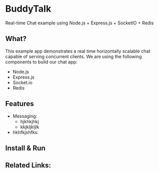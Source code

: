# BuddyTalk
Real-time Chat example using Node.js + Express.js + SocketIO + Redis

What?
-----
This example app demonstrates a real time horizontally scalable chat capable of serving concurrent clients.
We are using the following components to build our chat app:
- Node.js
- Express.js
- Socket.io
- Redis

Features
--------
- Messaging:
    * hjkhkjhkj
    * kkjkljkljlk
- hkhfkjshfks:

Install & Run
-------------

Related Links:
-------------

